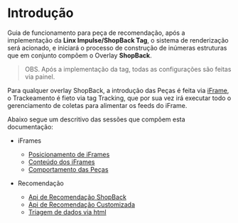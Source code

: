 # Introdução

Guia de funcionamento para peça de recomendação, após a implementação da **Linx Impulse/ShopBack Tag**, 
o sistema de renderização será acionado, e iniciará o processo de construção de inúmeras estruturas que em conjunto compõem
o Overlay **ShopBack**.
>OBS. Após a implementação da tag, todas as configurações são feitas via painel.

Para qualquer overlay ShopBack, a introdução das Peças é feita via [iFrame](/renderizacao/iFrame), o Trackeamento é fieto via
tag Tracking, que por sua vez irá executar todo o gerenciamento de coletas para alimentar os feeds do iFrame.

Abaixo segue um descritivo das sessões que compõem esta documentação:

- iFrames
  - [Posicionamento de iFrames](iFrames/Posicionamento)
  - [Conteúdo dos iFrames](iFrames/Conteudo)
  - [Comportamento das Peças](iFrames/Comportamento)

- Recomendação
  - [Api de Recomendação ShopBack](Recomendacao/ShopBack)
  - [Api de Recomendação Customizada](Recomendacao/Customizada)
  - [Triagem de dados via html](Recomendacao/Triagem)
